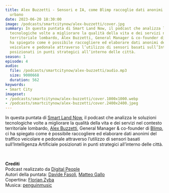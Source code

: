 ```yaml
---
title: Alex Buzzetti - Sensori e IA, come Blimp raccoglie dati anonimi sul traffico
  urbano
date: 2023-06-20 18:30:00
image: /podcasts/smartcitynow/alex-buzzetti/cover.jpg
summary: In questa puntata di Smart Land Now, il podcast che analizza le soluzioni
  tecnologiche volte a migliorare la qualità della vita e dei servizi nel contesto
  territoriale lombardo, Alex Buzzetti, General Manager & co-founder di Blimp, ci
  ha spiegato come è possibile raccogliere ed elaborare dati anonimi del traffico
  veicolare e pedonale attraverso l’utilizzo di sensori basati sull’Intelligenza Artificiale
  posizionati in punti strategici all’interno delle città.
season: 1
episode: 4
audio:
  file: /podcasts/smartcitynow/alex-buzzetti/audio.mp3
  size: 9000668
  duration: 562
keywords:
- Smart City
imageset:
- /podcasts/smartcitynow/alex-buzzetti/cover.1000x1000.webp
- /podcasts/smartcitynow/alex-buzzetti/cover.2400x2400.jpeg
---
```


In questa puntata di [Smart Land Now](https://www.smartcitynow.it/), il podcast che analizza le soluzioni tecnologiche volte a migliorare la qualità della vita e dei servizi nel contesto territoriale lombardo, [Alex Buzzetti](https://www.linkedin.com/in/alex-buzzetti-02646867/), General Manager & co-founder di [Blimp](https://blimp.ai/), ci ha spiegato come è possibile raccogliere ed elaborare dati anonimi del traffico veicolare e pedonale attraverso l’utilizzo di sensori basati sull’Intelligenza Artificiale posizionati in punti strategici all’interno delle città.

<br>

**Crediti**<br>
Podcast realizzato da [Digital People](https://w3id.org/digitalpeople)<br>
Autori della puntata: [Davide Fasoli](https://www.linkedin.com/in/davide-fasoli-2b3246179/), [Matteo Gallo](https://www.linkedin.com/in/matteo-gallo-4a5ab31a8/)<br>
Copertina: [Florian Zyba](https://www.linkedin.com/in/florian-zyba/)<br>
Musica: [penguinmusic](https://pixabay.com/users/penguinmusic-24940186/)